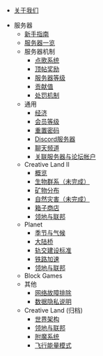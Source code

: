 * [关于我们](csje/about.md)
- 服务器
  * [新手指南](csje/guides-new.md)
  * [服务器一览](csje/servers.md)
  - 服务器机制
    * [点歌系统](mechanism/music.md)
    * [顶帖奖励](mechanism/bbstoper.md)
    * [服务器等级](csje/levels.md)
    * [贡献值](mechanism/contributions.md)
    * [处罚机制](mechanism/punishments.md)
  - 通用
    * [经济](csje/economy.md)
    * [会员等级](csje/rank.md)
    * [重置密码](csje/resetpass.md)
    * [Discord服务器](csje/discord.md)
    * [聊天频道](csje/channel.md)
    * [关联服务器与论坛帐户](csje/link.md)
  - Creative Land II
    * [概览](csje/cl02/introduction.md)
    * [生物群系（未完成）](csje/cl02/biomes.md)
    * [矿物分布](csje/cl02/mineral-distributions.md)
    * [自然灾害（未完成）](csje/cl02/disasters.md)
    * [箱子商店](csje/cl02/chest-store.md)
    * [领地与联邦](csje/cl02/lands-cl.md)
  - Planet
    * [季节与气候](csje/planet/seasons.md)
    * [大陆桥](csje/planet/cbridge.md)
    * [轨交建设标准](csje/planet/railway-standards.md)
    * [铁路加速](csje/planet/speedmine.md)
    * [领地与联邦](csje/planet/lands-pl.md)
  - Block Games
  - 其他
    * [网络故障排除](csje/network-troubleshoot.md)
    * [数据隐私说明](csje/privacy.md)
  - Creative Land (归档)
    * [世界架构](csje/cl_world_structure.md)
    * [领地与联邦](csje/lands-cl.md)
    * [附魔系统](csje/enchant.md)
    * [飞行能量模式](csje/flyc.md)  
